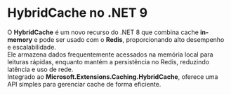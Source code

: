 # HybridCache no .NET 9

O **HybridCache** é um novo recurso do .NET 8 que combina cache **in-memory** e pode ser usado com o  **Redis**, proporcionando alto desempenho e escalabilidade.  
Ele armazena dados frequentemente acessados na memória local para leituras rápidas, enquanto mantém a persistência no Redis, reduzindo latência e uso de rede.  
Integrado ao **Microsoft.Extensions.Caching.HybridCache**, oferece uma API simples para gerenciar cache de forma eficiente.
